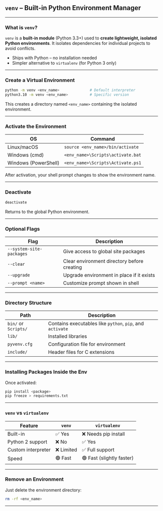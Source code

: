 ## `venv` – Built-in Python Environment Manager

---

### What is `venv`?

`venv` is a **built-in module** (Python 3.3+) used to **create lightweight, isolated Python environments**. It isolates dependencies for individual projects to avoid conflicts.

* Ships with Python – no installation needed
* Simpler alternative to `virtualenv` (for Python 3 only)

---

### Create a Virtual Environment

```bash
python -m venv <env_name>              # Default interpreter
python3.10 -m venv <env_name>          # Specific version
```

This creates a directory named `<env_name>` containing the isolated environment.

---

### Activate the Environment

| OS                   | Command                           |
| -------------------- | --------------------------------- |
| Linux/macOS          | `source <env_name>/bin/activate`  |
| Windows (cmd)        | `<env_name>\Scripts\activate.bat` |
| Windows (PowerShell) | `<env_name>\Scripts\Activate.ps1` |

After activation, your shell prompt changes to show the environment name.

---

### Deactivate

```bash
deactivate
```

Returns to the global Python environment.

---

### Optional Flags

| Flag                     | Description                                 |
| ------------------------ | ------------------------------------------- |
| `--system-site-packages` | Give access to global site packages         |
| `--clear`                | Clear environment directory before creating |
| `--upgrade`              | Upgrade environment in place if it exists   |
| `--prompt <name>`        | Customize prompt shown in shell             |

---

### Directory Structure

| Path                 | Description                                               |
| -------------------- | --------------------------------------------------------- |
| `bin/` or `Scripts/` | Contains executables like `python`, `pip`, and `activate` |
| `lib/`               | Installed libraries                                       |
| `pyvenv.cfg`         | Configuration file for environment                        |
| `include/`           | Header files for C extensions                             |

---

### Installing Packages Inside the Env

Once activated:

```bash
pip install <package>
pip freeze > requirements.txt
```

---

### `venv` vs `virtualenv`

| Feature            | `venv`    | `virtualenv`              |
| ------------------ | --------- | ------------------------- |
| Built-in           | ✅ Yes     | ❌ Needs pip install       |
| Python 2 support   | ❌ No      | ✅ Yes                     |
| Custom interpreter | ❌ Limited | ✅ Full support            |
| Speed              | 🟢 Fast   | 🟢 Fast (slightly faster) |

---

### Remove an Environment

Just delete the environment directory:

```bash
rm -rf <env_name>
```

---
